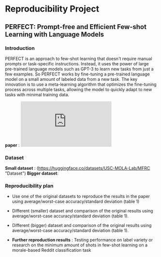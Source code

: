 # Reproducibility Project
## PERFECT: Prompt-free and Efficient Few-shot Learning with Language Models

### Introduction
PERFECT is an approach to few-shot learning that doesn't require manual prompts or task-specific instructions. Instead, it uses the power of large pre-trained language models such as GPT-3 to learn new tasks from just a few examples. So PERFECT works by fine-tuning a pre-trained language model on a small amount of labeled data from a new task. The key innovation is to use a meta-learning algorithm that optimizes the fine-tuning process across multiple tasks, allowing the model to quickly adapt to new tasks with minimal training data.

**paper** : ![alt text](https://aclanthology.org/2022.acl-long.254.pdf "PERFECT: Prompt-free and Efficient Few-shot Learning with Language Models")

### Dataset
**Small dataset** : (https://huggingface.co/datasets/USC-MOLA-Lab/MFRC "Dataset")
**Bigger dataset**: 

### Reproducibility plan
- Use one of the original datasets to reproduce the results in the paper using average/worst-case accuracy/standard deviation (table 1) 

- Different (smaller) dataset and comparison of the original results using average/worst-case accuracy/standard deviation (table 1).

- Different (bigger) dataset and comparison of the original results using average/worst-case accuracy/standard deviation (table 1).

- **Further reproduction results** : Testing performance on label variety or research on the minimum amount of shots in few-shot learning on a morale-based Reddit classification task
